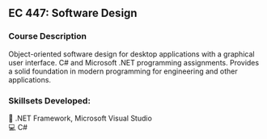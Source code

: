 ## EC 447: Software Design

### Course Description
Object-oriented software design for desktop applications with a graphical user interface. C# and Microsoft .NET programming assignments. Provides a solid foundation in modern programming for engineering and other applications.

### Skillsets Developed:
📲 .NET Framework, Microsoft Visual Studio<br>
💻 C#<br>